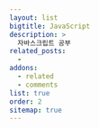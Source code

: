 ```yaml
---
layout: list
bigtitle: JavaScript
description: >
  자바스크립트 공부
related_posts:
  -
addons:
  - related
  - comments
list: true
order: 2
sitemap: true
---
```


